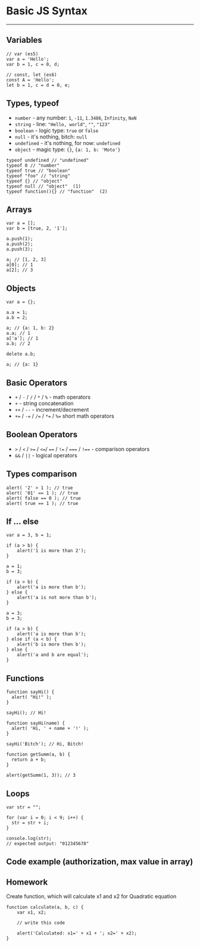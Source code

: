 # Basic JS Syntax

---

## Variables

```
// var (es5)
var a = 'Hello';
var b = 1, c = 0, d;

// const, let (es6)
const A = 'Hello';
let b = 1, c = d = 0, e;
```

## Types, typeof

  * `number` - any number: `1`, `-11`, `1.3486`, `Infinity`, `NaN`
  * `string` - line: `"Hello, world"`, `""`, `"123"`
  * `boolean` - logic type: `true` or `false`
  * `null` - it's nothing, bitch: `null`
  * `undefined` - it's nothing, for now: `undefined`
  * `object` - magic type: `{}`, `{a: 1, b: 'Moto'}`
  
 ```
typeof undefined // "undefined"
typeof 0 // "number"
typeof true // "boolean"
typeof "foo" // "string"
typeof {} // "object"
typeof null // "object"  (1)
typeof function(){} // "function"  (2)
```

## Arrays

```
var a = [];
var b = [true, 2, '1'];

a.push(1);
a.push(2);
a.push(3);

a; // [1, 2, 3]
a[0]; // 1
a[2]; // 3
```

## Objects

```
var a = {};

a.a = 1;
a.b = 2;

a; // {a: 1, b: 2}
a.a; // 1
a['a']; // 1
a.b; // 2

delete a.b;

a; // {a: 1}
```

## Basic Operators

 * `+` / `-` / `/` / `*` / `%` - math operators
 * `+` - string concatenation
 * `++` / `--` - increment/decrement
 * `+=` / `-=` / `/=` / `*=` / `%=` short math operators

## Boolean Operators
 
 * `>` / `<` / `>=` / `<=`/ `==` / `!=` / `===` / `!==` - comparison operators
 * `&&` / `||` - logical operators
 
## Types comparison
 
```
alert( '2' > 1 ); // true
alert( '01' == 1 ); // true
alert( false == 0 ); // true
alert( true == 1 ); // true
```

## If ... else

```
var a = 3, b = 1;

if (a > b) {
    alert('1 is more than 2');
}

a = 1;
b = 3;

if (a > b) {
    alert('a is more than b');
} else {
    alert('a is not more than b');
}

a = 3;
b = 3;

if (a > b) {
    alert('a is more than b');
} else if (a < b) {
    alert('b is more then b');
} else {
    alert('a and b are equal');
}
```

## Functions

```
function sayHi() {
  alert( "Hi!" );
}

sayHi(); // Hi!
```

```
function sayHi(name) {
  alert( 'Hi, ' + name + '!' );
}

sayHi('Bitch'); // Hi, Bitch!
```

```
function getSumm(a, b) {
  return a + b;
}

alert(getSumm(1, 3)); // 3
```

## Loops

```
var str = "";

for (var i = 0; i < 9; i++) {
  str = str + i;
}

console.log(str);
// expected output: "012345678"
```

## Code example (authorization, max value in array)

## Homework

Create function, which will calculate x1 and x2 for Quadratic equation

```
function calculate(a, b, c) {
    var x1, x2;

    // write this code

    alert('Calculated: x1=' + x1 + '; x2=' + x2);
}
```
